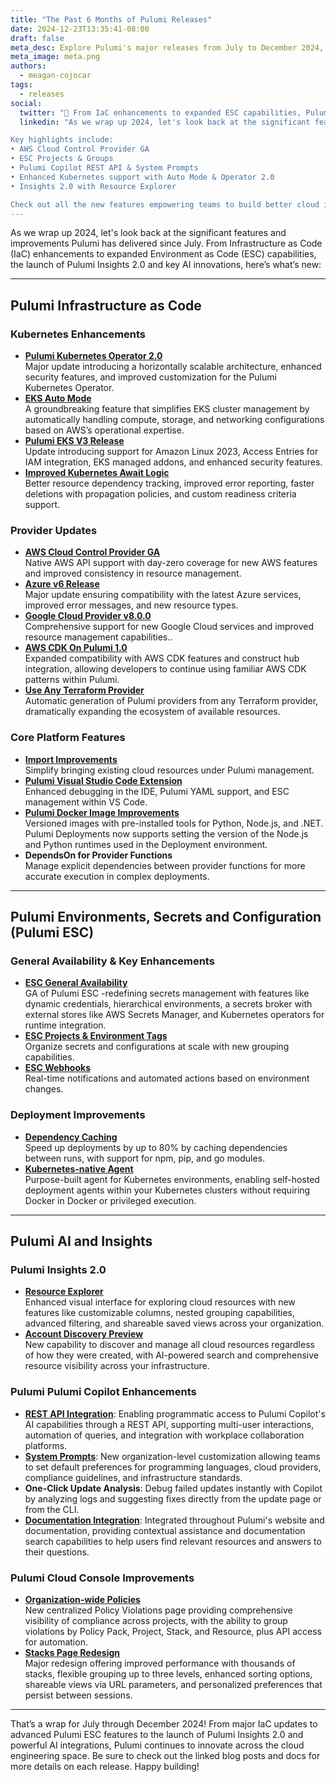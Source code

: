 ```yaml
---
title: "The Past 6 Months of Pulumi Releases"
date: 2024-12-23T13:35:41-08:00
draft: false
meta_desc: Explore Pulumi's major releases from July to December 2024, featuring Infrastructure as Code improvements, ESC enhancements, and AI innovations.
meta_image: meta.png
authors:
  - meagan-cojocar
tags:
  - releases
social:
  twitter: "🚀 From IaC enhancements to expanded ESC capabilities, Pulumi Insights 2.0 and key AI innovations - walk through the product release notes for a summary of what's been shipped this year"
  linkedin: "As we wrap up 2024, let's look back at the significant features and improvements Pulumi has delivered- from Infrastructure as Code enhancements to expanded Pulumi ESC capabilities to the launch of Pulumi Insights 2.0 and key AI innovations, here's what's new in Pulumi:

Key highlights include:
• AWS Cloud Control Provider GA
• ESC Projects & Groups
• Pulumi Copilot REST API & System Prompts
• Enhanced Kubernetes support with Auto Mode & Operator 2.0
• Insights 2.0 with Resource Explorer

Check out all the new features empowering teams to build better cloud infrastructure, and faster."
---
```


As we wrap up 2024, let's look back at the significant features and improvements Pulumi has delivered since July. From Infrastructure as Code (IaC) enhancements to expanded Environment as Code (ESC) capabilities, the launch of Pulumi Insights 2.0 and key AI innovations, here’s what’s new:

---

## Pulumi Infrastructure as Code

### Kubernetes Enhancements

- **[Pulumi Kubernetes Operator 2.0](https://www.pulumi.com/blog/pulumi-kubernetes-operator-2-0/)**  
  Major update introducing a horizontally scalable architecture, enhanced security features, and improved customization for the Pulumi Kubernetes Operator.
- **[EKS Auto Mode](https://www.pulumi.com/blog/aws-eks-auto-mode/)**  
  A groundbreaking feature that simplifies EKS cluster management by automatically handling compute, storage, and networking configurations based on AWS’s operational expertise.
- **[Pulumi EKS V3 Release](https://www.pulumi.com/blog/eks-v3-release/)**  
  Update introducing support for Amazon Linux 2023, Access Entries for IAM integration, EKS managed addons, and enhanced security features.
- **[Improved Kubernetes Await Logic](https://www.pulumi.com/blog/improved-kubernetes-await-logic/)**  
  Better resource dependency tracking, improved error reporting, faster deletions with propagation policies, and custom readiness criteria support.

### Provider Updates

- **[AWS Cloud Control Provider GA](https://www.pulumi.com/blog/aws-cloud-control-provider-ga/)**  
  Native AWS API support with day-zero coverage for new AWS features and improved consistency in resource management.
- **[Azure v6 Release](https://www.pulumi.com/blog/azure-v6-release/)**  
  Major update ensuring compatibility with the latest Azure services, improved error messages, and new resource types.
- **[Google Cloud Provider v8.0.0](https://www.pulumi.com/blog/gcp-v8-release/)**  
  Comprehensive support for new Google Cloud services and improved resource management capabilities..
- **[AWS CDK On Pulumi 1.0](https://www.pulumi.com/blog/aws-cdk-on-pulumi-1.0/)**  
  Expanded compatibility with AWS CDK features and construct hub integration, allowing developers to continue using familiar AWS CDK patterns within Pulumi.
- **[Use Any Terraform Provider](https://www.pulumi.com/blog/terraform-providers-preview/)**  
  Automatic generation of Pulumi providers from any Terraform provider, dramatically expanding the ecosystem of available resources.

### Core Platform Features

- **[Import Improvements](https://www.pulumi.com/blog/import-improvements/)**  
  Simplify bringing existing cloud resources under Pulumi management.
- **[Pulumi Visual Studio Code Extension](https://www.pulumi.com/blog/pulumi-vscode-extension/)**  
  Enhanced debugging in the IDE, Pulumi YAML support, and ESC management within VS Code.
- **[Pulumi Docker Image Improvements](https://www.pulumi.com/blog/docker-containers/)**  
  Versioned images with pre-installed tools for Python, Node.js, and .NET. Pulumi Deployments now supports setting the version of the Node.js and Python runtimes used in the Deployment environment.
- **DependsOn for Provider Functions**  
  Manage explicit dependencies between provider functions for more accurate execution in complex deployments.

---

## Pulumi Environments, Secrets and Configuration (Pulumi ESC)

### General Availability & Key Enhancements

- **[ESC General Availability](https://www.pulumi.com/blog/pulumi-esc-ga/)**  
  GA of Pulumi ESC -redefining secrets management with features like dynamic credentials, hierarchical environments, a secrets broker with external stores like AWS Secrets Manager, and Kubernetes operators for runtime integration.
- **[ESC Projects & Environment Tags](https://www.pulumi.com/blog/esc-projects-environment-tags-launch/)**  
  Organize secrets and configurations at scale with new grouping capabilities.
- **[ESC Webhooks](https://www.pulumi.com/blog/esc-webhooks-launch/)**  
  Real-time notifications and automated actions based on environment changes.

### Deployment Improvements

- **[Dependency Caching](https://www.pulumi.com/blog/announcing-dependency-caching-deployments/)**  
  Speed up deployments by up to 80% by caching dependencies between runs, with support for npm, pip, and go modules.
- **[Kubernetes-native Agent](https://www.pulumi.com/blog/customer-managed-agents-kubernetes/)**  
  Purpose-built agent for Kubernetes environments, enabling self-hosted deployment agents within your Kubernetes clusters without requiring Docker in Docker or privileged execution.

---

## Pulumi AI and Insights

### Pulumi Insights 2.0

- **[Resource Explorer](https://www.pulumi.com/blog/insights-resources-v2/)**  
  Enhanced visual interface for exploring cloud resources with new features like customizable columns, nested grouping capabilities, advanced filtering, and shareable saved views across your organization.
- **[Account Discovery Preview](https://www.pulumi.com/blog/insights-cloud-account-discovery/)**  
  New capability to discover and manage all cloud resources regardless of how they were created, with AI-powered search and comprehensive resource visibility across your infrastructure.

### Pulumi Pulumi Copilot Enhancements

- **[REST API Integration](https://www.pulumi.com/blog/pulumi-copilot-rest/)**: Enabling programmatic access to Pulumi Copilot's AI capabilities through a REST API, supporting multi-user interactions, automation of queries, and integration with workplace collaboration platforms.
- **[System Prompts](https://www.pulumi.com/blog/copilot-system-prompts/)**: New organization-level customization allowing teams to set default preferences for programming languages, cloud providers, compliance guidelines, and infrastructure standards.
- **One-Click Update Analysis**: Debug failed updates instantly with Copilot by analyzing logs and suggesting fixes directly from the update page or from the CLI.
- **[Documentation Integration](https://www.pulumi.com/blog/copilot-in-docs/)**: Integrated throughout Pulumi's website and documentation, providing contextual assistance and documentation search capabilities to help users find relevant resources and answers to their questions.

### Pulumi Cloud Console Improvements

- **[Organization-wide Policies](https://www.pulumi.com/blog/centralized-policy-violations/)**  
  New centralized Policy Violations page providing comprehensive visibility of compliance across projects, with the ability to group violations by Policy Pack, Project, Stack, and Resource, plus API access for automation.
- **[Stacks Page Redesign](https://www.pulumi.com/blog/new-stacks-page-launch/)**  
  Major redesign offering improved performance with thousands of stacks, flexible grouping up to three levels, enhanced sorting options, shareable views via URL parameters, and personalized preferences that persist between sessions.

---

That’s a wrap for July through December 2024! From major IaC updates to advanced Pulumi ESC features to the launch of Pulumi Insights 2.0 and powerful AI integrations, Pulumi continues to innovate across the cloud engineering space. Be sure to check out the linked blog posts and docs for more details on each release. Happy building!
